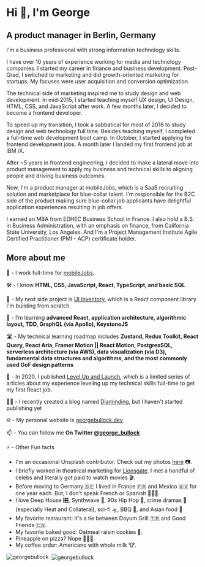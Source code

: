 <h1 align="left">Hi 👋, I'm George</h1>
<h2 align="left">A product manager in Berlin, Germany</h2>

I'm a business professional with strong information technology skills.

I have over 10 years of experience working for media and technology companies. I started my career in finance and business development. Post-Grad, I switched to marketing and did growth-oriented marketing for startups. My focuses were user acquisition and conversion optimization.

The technical side of marketing inspired me to study design and web development. In mid-2015, I started teaching myself UX design, UI Design, HTML, CSS, and JavaScript after work. A few months later, I decided to become a frontend developer.

To speed up my transition, I took a sabbatical for most of 2016 to study design and web technology full time. Besides teaching myself, I completed a full-time web development boot camp. In October, I started applying for frontend development jobs. A month later I landed my first frontend job at IBM iX.

After ~5 years in frontend engineering, I decided to make a lateral move into product management to apply my business and technical skills to aligning people and driving business outcomes.

Now, I'm a product manager at mobileJobs, which is a SaaS recruiting solution and marketplace for blue-collar talent. I'm responsible for the B2C side of the product making sure blue-collar job applicants have delightful application experiences resulting in job offers.

I earned an MBA from EDHEC Business School in France. I also hold a B.S. in Business Administration, with an emphasis on finance, from California State University, Los Angeles. And I'm a Project Management Institute Agile Certified Practitioner (PMI - ACP) certificate holder.

<h2 align="left">More about me</h2>

🤝  - I work full-time for [mobileJobs](https://www.mobilejob.com/).

🛠️ - I know **HTML, CSS, JavaScript, React, TypeScript, and basic SQL**

🔭 - My next side project is [UI Inventory](https://github.com/georgebullock/ui-inventory), which is a React component library I'm building from scratch. 

🌱 - I’m learning **advanced React, application architecture, algorithmic layout, TDD, GraphQL (via Apollo), KeystoneJS**

🛣️ - My technical learning roadmap includes **Zustand, Redux Toolkit, React Query, React Aria, Framer Motion || React Motion, PostgresSQL, serverless architecture (via AWS), data visualization (via D3), fundamental data structures and algorithms, and the most commonly used GoF design patterns**

📝 - In 2020, I published [Level Up and Launch](https://medium.com/level-up-and-launch), which is a limited series of articles about my experience leveling up my technical skills full-time to get my first React job.

✍🏾 - I recently created a blog named [Diaminding](https://www.diaminding.com/about/), but I haven't started publishing yet

🌐 - My personal website is [georgebullock.dev](https://www.georgebullock.dev/)

📫 - You can follow me **On Twitter [@george_bullock](https://twitter.com/george_bullock)**

⚡ - Other Fun facts 
 - I'm an occasional Unsplash contributor. Check out my photos [here](https://unsplash.com/@george_bullock) 📷.
 - I briefly worked in theatrical marketing for [Lionsgate](https://www.lionsgate.com/). I met a handful of celebs and literally got paid to watch movies 🎬.
 - Before moving to Germany 🇩🇪  I lived in France 🇫🇷  and Mexico 🇲🇽  for one year each. But, I don't speak French or Spanish 🤷🏾‍♂️.
 - I love Deep House 🎛️, Synthwave 🦄, 90s Hip Hop 🎤, crime dramas 🔫 (especially Heat and Collateral), sci-fi 🛸, BBQ 🍖, and Asian food 🥡 
 - My favorite restaurant: It's a tie between Doyum Grill 🇹🇷 and Good Friends 🇨🇳.
 - My favorite baked good: Oatmeal raisin cookies 🍪.
 - Pineapple on pizza? Nope 🙅🏾‍♂️.
 - My coffee order: Americano with whole milk 🐮.

<p><img align="left" src="https://github-readme-stats.vercel.app/api/top-langs/?username=georgebullock&layout=compact" alt="georgebullock" /></p>

<p>&nbsp;<img align="center" src="https://github-readme-stats.vercel.app/api?username=georgebullock&show_icons=true" alt="georgebullock" /></p>
